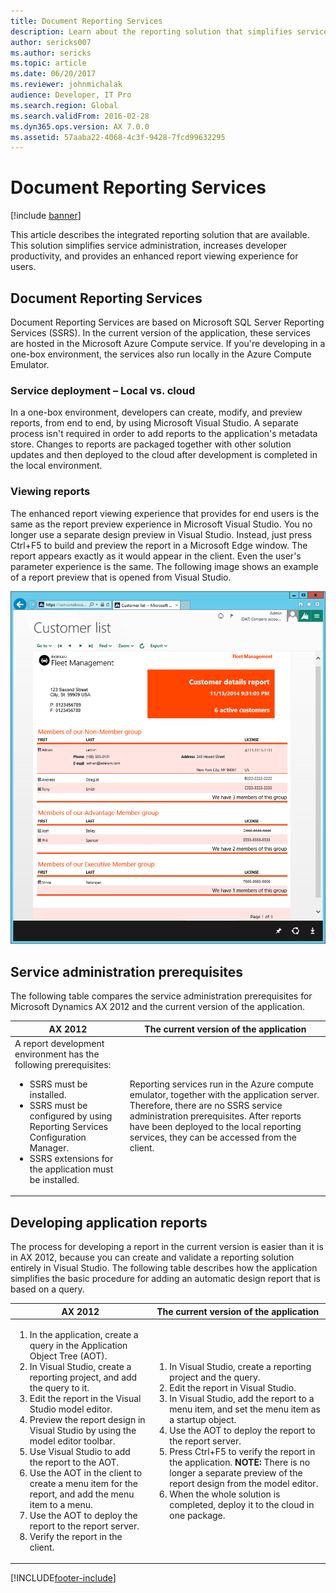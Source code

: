 ```yaml
---
title: Document Reporting Services
description: Learn about the reporting solution that simplifies service administration, increases developer productivity, and provides enhanced report viewing.
author: sericks007
ms.author: sericks
ms.topic: article
ms.date: 06/20/2017
ms.reviewer: johnmichalak
audience: Developer, IT Pro
ms.search.region: Global
ms.search.validFrom: 2016-02-28
ms.dyn365.ops.version: AX 7.0.0
ms.assetid: 57aaba22-4068-4c3f-9428-7fcd99632295
---
```


# Document Reporting Services

[!include [banner](../includes/banner.md)]

This article describes the integrated reporting solution that are available. This solution simplifies service administration, increases developer productivity, and provides an enhanced report viewing experience for users.

## Document Reporting Services

Document Reporting Services are based on Microsoft SQL Server Reporting Services (SSRS). In the current version of the application, these services are hosted in the Microsoft Azure Compute service. If you're developing in a one-box environment, the services also run locally in the Azure Compute Emulator.

### Service deployment – Local vs. cloud

In a one-box environment, developers can create, modify, and preview reports, from end to end, by using Microsoft Visual Studio. A separate process isn't required in order to add reports to the application's metadata store. Changes to reports are packaged together with other solution updates and then deployed to the cloud after development is completed in the local environment.

### Viewing reports 

The enhanced report viewing experience that provides for end users is the same as the report preview experience in Microsoft Visual Studio. You no longer use a separate design preview in Visual Studio. Instead, just press Ctrl+F5 to build and preview the report in a Microsoft Edge window. The report appears exactly as it would appear in the client. Even the user's parameter experience is the same. The following image shows an example of a report preview that is opened from Visual Studio.

[![Example of a report preview.](./media/2_report.png)](./media/2_report.png)

## Service administration prerequisites
The following table compares the service administration prerequisites for Microsoft Dynamics AX 2012 and the current version of the application.

<table>
<thead>
<tr>
<th>AX 2012</th>
<th>The current version of the application</th>
</tr>
</thead>
<tbody>
<tr>
<td>A report development environment has the following prerequisites:
<ul>
<li>SSRS must be installed.</li>
<li>SSRS must be configured by using Reporting Services Configuration Manager.</li>
<li>SSRS extensions for the application must be installed.</li>
</ul></td>
<td>Reporting services run in the Azure compute emulator, together with the application server. Therefore, there are no SSRS service administration prerequisites. After reports have been deployed to the local reporting services, they can be accessed from the client.</td>
</tr>
</tbody>
</table>

## Developing application reports
The process for developing a report in the current version is easier than it is in AX 2012, because you can create and validate a reporting solution entirely in Visual Studio. The following table describes how the application simplifies the basic procedure for adding an automatic design report that is based on a query.

<table>
<thead>
<tr>
<th>AX 2012</th>
<th>The current version of the application</th>
</tr>
</thead>
<tbody>
<tr>
<td><ol>
<li>In the application, create a query in the Application Object Tree (AOT).</li>
<li>In Visual Studio, create a reporting project, and add the query to it.</li>
<li>Edit the report in the Visual Studio model editor.</li>
<li>Preview the report design in Visual Studio by using the model editor toolbar.</li>
<li>Use Visual Studio to add the report to the AOT.</li>
<li>Use the AOT in the client to create a menu item for the report, and add the menu item to a menu.</li>
<li>Use the AOT to deploy the report to the report server.</li>
<li>Verify the report in the client.</li>
</ol></td>
<td><ol>
<li>In Visual Studio, create a reporting project and the query.</li>
<li>Edit the report in Visual Studio.</li>
<li>In Visual Studio, add the report to a menu item, and set the menu item as a startup object.</li>
<li>Use the AOT to deploy the report to the report server.</li>
<li>Press Ctrl+F5 to verify the report in the application.
<strong>NOTE: </strong>There is no longer a separate preview of the report design from the model editor.
</li>
<li>When the whole solution is completed, deploy it to the cloud in one package.</li>
</ol></td>
</tr>
</tbody>
</table>


[!INCLUDE[footer-include](../../../includes/footer-banner.md)]
